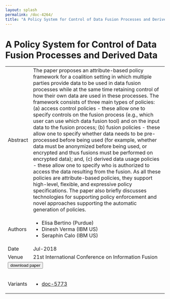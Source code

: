 ```yaml
---
layout: splash
permalink: /doc-4264/
title: "A Policy System for Control of Data Fusion Processes and Derived Data"
---
```


# A Policy System for Control of Data Fusion Processes and Derived Data

<table>
    <tbody>
    <tr>
        <td>Abstract</td>
        <td>The paper proposes an attribute-based policy framework for a coalition setting in which multiple parties provide data to be used in data fusion processes while at the same time retaining control of how their own data are used in these processes. The framework consists of three main types of policies: (a) access control policies - these allow one to specify controls on the fusion process (e.g., which user can use which data fusion tool) and on the input data to the fusion process; (b) fusion policies - these allow one to specify whether data needs to be pre-processed before being used (for example, whether data must be anonymized before being used, or encrypted and thus fusions must be performed on encrypted data); and, (c) derived data usage policies - these allow one to specify who is authorized to access the data resulting from the fusion. As all these policies are attribute-based policies, they support high-level, flexible, and expressive policy specifications. The paper also briefly discusses technologies for supporting policy enforcement and novel approaches supporting the automatic generation of policies.</td>
    </tr>
    <tr>
        <td>Authors</td>
        <td>
            <ul>
                <li>Elisa Bertino (Purdue)</li>
                <li>Dinesh Verma (IBM US)</li>
                <li>Seraphin Calo (IBM US)</li>
            </ul>
        </td>
    </tr>
    <tr>
        <td>Date</td>
        <td>Jul-2018</td>
    </tr>
    <tr>
        <td>Venue</td>
        <td>21st International Conference on Information Fusion</td>
    </tr>
        <tr>
            <td colspan="2">
                <form method="get" action="https://dais-ita.org/sites/default/files/p820-bertino.pdf">
                    <button type="submit">download paper</button>
                </form>
            </td>
        </tr>
        <tr>
            <td>Variants</td>
            <td>
                <ul>
                    <li><a href="\doc-5773\">doc-5773</a></li>
                </ul>
            </td>
        </tr>
    </tbody>
</table>
